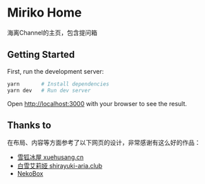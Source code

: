 # Miriko Home

海离Channel的主页，包含提问箱

## Getting Started

First, run the development server:

```bash
yarn       # Install dependencies
yarn dev   # Run dev server
```

Open [http://localhost:3000](http://localhost:3000) with your browser to see the result.

## Thanks to

在布局、内容等方面参考了以下网页的设计，非常感谢有这么好的作品：

+ [雪狐冰屋 xuehusang.cn](https://www.xuehusang.cn)
+ [白雪艾莉娅 shirayuki-aria.club](https://shirayuki-aria.club/)
+ [NekoBox](https://github.com/NekoWheel/NekoBox)
